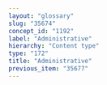 ```yaml
---
layout: "glossary"
slug: "35674"
concept_id: "1192"
label: "Administrative"
hierarchy: "Content type"
type: "172"
title: "Administrative"
previous_item: "35677"
---
```

